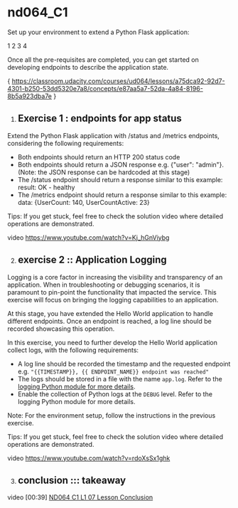 # nd064_C1
Set up your environment to extend a Python Flask application:

1 
2 
3 
4 

Once all the pre-requisites are completed, you can get started on developing endpoints to describe the application state.

{ https://classroom.udacity.com/courses/ud064/lessons/a75dca92-92d7-4301-b250-53dd5320e7a8/concepts/e87aa5a7-52da-4a84-8196-8b5a923dba7e }

1. ## Exercise 1 : endpoints for app status  
Extend the Python Flask application with /status and /metrics endpoints, considering the following requirements:
- Both endpoints should return an HTTP 200 status code
- Both endpoints should return a JSON response e.g. {"user": "admin"}. (Note: the JSON response can be hardcoded at this stage)
- The /status endpoint should return a response similar to this example: result: OK - healthy
- The /metrics endpoint should return a response similar to this example: data: {UserCount: 140, UserCountActive: 23}

Tips: If you get stuck, feel free to check the solution video where detailed operations are demonstrated.

video https://www.youtube.com/watch?v=Kj_hGnViybg 

2. ## exercise 2 :: Application Logging 
Logging is a core factor in increasing the visibility and transparency of an application. When in troubleshooting or debugging scenarios, it is paramount to pin-point the functionality that impacted the service. This exercise will focus on bringing the logging capabilities to an application.

At this stage, you have extended the Hello World application to handle different endpoints. Once an endpoint is reached, a log line should be recorded showcasing this operation.

In this exercise, you need to further develop the Hello World application collect logs, with the following requirements:

- A log line should be recorded the timestamp and the requested endpoint e.g. ``"{{TIMESTAMP}}, {{ ENDPOINT_NAME}} endpoint was reached"``
- The logs should be stored in a file with the name ``app.log``. Refer to the [logging Python module for more details](https://docs.python.org/3/library/logging.html#logging.basicConfig).
- Enable the collection of Python logs at the ``DEBUG`` level. Refer to the logging Python module for more details.

Note: For the environment setup, follow the instructions in the previous exercise.

Tips: If you get stuck, feel free to check the solution video where detailed operations are demonstrated.

video https://www.youtube.com/watch?v=rdoXsSx1ghk 

3. ## conclusion ::: takeaway 

video [00:39]  [ND064 C1 L1 07 Lesson Conclusion](https://www.youtube.com/watch?v=kNkwSTksAUg) 
